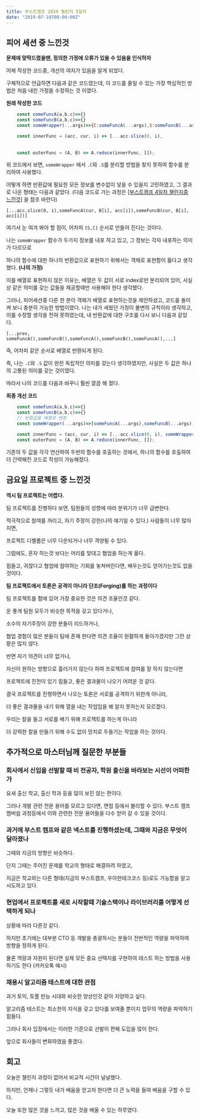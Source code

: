 ```yaml
---
title: 부스트캠프 2019 챌린지 5일차
date: "2019-07-19T00:00:00Z"
---
```


## 피어 세션 중 느낀것

**문제에 맞딱드렸을땐, 정의한 가정에 오류가 있을 수 있음을 인식하자**

어제 작성한 코드중, 개선의 여지가 있음을 알게 되었다.

구체적으로 언급하면 다음과 같은 코드였는데, 이 코드를 줄일 수 있는 가장 핵심적인 방법은 처음 내린 가정을 수정하는 것 이였다.

**원래 작성한 코드**

```js
    const someFuncA(a,b,c)=>{}
    const someFuncB(a,b,c)=>{}
    const someWrapper(...args)=>{C:someFuncA(...args),S:someFuncB(...args)}

    const innerFunc = (acc, cur, i) => [...acc.slice(0, i),
    																		someFuncA(cur, B[i], acc[i]),
    																		someFuncB(cur, B[i], acc[i])]
    const outerFunc = (A, B) => A.reduce(innerFunc, []);
```

위 코드에서 보면, `someWrapper` 에서 `.C`와 `.S`를 분리할 방법을 찾지 못하여 함수를 분리하여 사용했다.

어떻게 하면 반환값에 필요한 모든 정보를 변수없이 넣을 수 있을지 고민하였고, 그 결과로 나온 형태는 다음과 같았다. (다음 코드로 가는 과정은 [[부스트캠프 4일차 챌린지중 느낀것](https://github.com/sukjae/daily-study/blob/master/boost-camp/day-4.md)] 을 참조 바란다)

`[...acc.slice(0, i),someFuncA(cur, B[i], acc[i]),someFuncB(cur, B[i], acc[i])]`

여기서 눈 여겨 봐야 할 점이, 어차피 `[S,C]` 순서로 만들어 진다는 것이다.

나는 `someWrapper` 함수가 두가지 정보를 내포 하고 있고, 그 정보는 각자 내포하는 의미가 다르므로

하나의 함수에 대한 하나의 반환값으로 표현하기 위해서는 객체로 표현함이 옳다고 생각했다. **(나의 가정)**

이를 배열로 표현하지 않은 이유는, 배열은 두 값이 서로 index로만 분리되어 있어, 사실상 같은 의미를 갖는 값들을 제공할때만 사용해야 한다 생각했다.

그러나, 피어세션중 다른 한 분이 객체가 배열로 표현하는것을 제안하셨고, 코드를 돌이켜 보니 충분히 가능한 방법이였다. 나는 내가 세웠던 가정이 불변의 규칙이라 생각하고, 이를 수정할 생각을 전혀 못하였는데, 내 반환값에 대한 구조를 다시 보니 다음과 같았다.

`[...prev, someFuncA(),someFuncB(),someFuncA(),someFuncB(),someFuncA(),...]`

즉, 어차피 같은 순서로 배열로 반환되게 된다.

즉, 나는 `.C`와 `.S` 값이 완전 독립적인 의미를 갖는다 생각하였지만, 사실은 두 값은 하나의 고통된 의미를 갖는 것이였다.

따라서 나의 코드를 다음과 바꾸니 훨씬 깔끔 해 졌다.

**최종 개선 코드**

```js
    const someFuncA(a,b,c)=>{}
    const someFuncB(a,b,c)=>{}
    // 반환값을 배열로 변환
    const someWrapper(...args)=>[someFuncA(...args),someFuncB(...args)]

    const innerFunc = (acc, cur, i) => [...acc.slice(0, i), someWrapper(cur, B[i], acc[i])]
    const outerFunc = (A, B) => A.reduce(innerFunc, []);
```

기존의 두 값을 각각 연산하여 두번의 함수를 호출하는 것에서, 하나의 함수를 호출하여 더 간략해진 코드로 작성이 가능해졌다.

## 금요일 프로젝트 중 느낀것

**역시 팀 프로젝트는 어렵다.**

팀 프로젝트를 진행하다 보면, 팀원들의 성향에 따라 분위기가 너무 급변한다.

적극적으로 참여를 꺼리고, 자기 주장이 강한(나의 얘기일 수 있다.) 사람들이 너무 많아지면,

프로젝트 디벨롭은 너무 다운되거나 너무 격양될 수 있다.

그럼에도, 혼자 하는것 보다는 머리를 맞대고 협업을 하는게 옳다.

힘들고, 귀찮다고 협업에 참여하는 기회를 놓쳐버린다면, 배우는것도 얻어가는것도 없을것이다.

**팀 프로젝트에서 토론은 공격이 아니라 단조(Forging)를 하는 과정이다**

팀 프로젝트를 함에 있어 가장 중요한 것은 의견 조율인것 같다.

운 좋게 팀원 모두가 비슷한 목적을 갖고 있다거나,

소수의 자기주장이 강한 분들이 리드하거나,

협업 경험이 많은 분들이 팀에 존재 한다면 의견 조율이 원활하게 돌아가겠지만 그런 상황은 많지 않다.

반면 자기 의견이 너무 없거나,

자신이 원하는 방향으로 흘러가지 않는다 하여 프로젝트에 참여를 잘 하지 않는다면

프로젝트에 진전이 있기 힘들고, 좋은 결과물이 나오기 어려운 것 같다.

결국 프로젝트를 진행하면서 나오는 토론은 서로를 공격하기 위한게 아니라,

더 좋은 결과물을 내기 위해 열을 내는 작업임을 왜 알지 못하는지 모르겠다.

우리는 칼을 들고 서로를 베기 위해 프로젝트를 하는게 아니라

더 강력한 칼을 만들기 위해 수도 없이 망치로 두들기는 작업을 하는 것이다.

## 추가적으로 마스터님께 질문한 부분들

### 회사에서 신입을 선발할 때 비 전공자, 학원 출신을 바라보는 시선이 어떠한가

요새 출신 학교, 출신 학과 등을 많이 보진 않는 편이다.

그러나 개발 관련 전문 용어를 모르고 있다면, 면접 등에서 불리할 수 있다. 부스트 캠프 맴버쉽 과정등에서 이와 관련한 전문 용어들을 다수 얻어 갈 수 있을 것이다.

### 과거에 부스트 캠프와 같은 넥스트를 진행하셨는데, 그때와 지금은 무엇이 달라졌나

그때와 지금의 방향은 비슷하다.

단지 그때는 주어진 문제를 학교의 형태로 해결하려 하였고,

지금은 학교와는 다른 형태(지금의 부스트캠프, 우아한테크코스 등)로도 가능함을 알고 시도하고 있다.

### 현업에서 프로젝트를 새로 시작할때 기술스택이나 라이브러리를 어떻게 선택하게 되나

상황에 따라 다른것 같다.

하지만 초기에는 대부분 CTO 등 개발을 총괄하시는 분들이 전반적인 역량을 파악하여 방향을 정하게 된다.

물론 역량과 자원이 된다면 실제 모든 중요 선택지를 구현하여 테스트 하는 방법을 사용하기도 한다 (카카오톡 예시)

### 채용시 알고리즘 테스트에 대한 관점

과거 토익, 토플 만능 시대와 비슷한 양상인것 같아 지양하고 싶다.

알고리즘 테스트는 최소한의 지식을 갖고 있다를 보여줄 뿐이지 업무의 역량을 파악하기 힘들다.

그러나 회사 입장에서는 이러한 기준으로 선발이 편해 도입을 많이 한다.

앞으로 회사들이 변화하였음 좋겠다.

## 회고

오늘은 챌린지 과정이 없어서 비교적 시간이 널널했다.

하지만, 언제나 그렇듯 내가 배움을 얻고자 한다면 더 큰 노력을 들여 배움을 구할 수 있다.

오늘 또한 많은 것을 느끼고, 많은 것을 배울 수 있는 하루였다.
